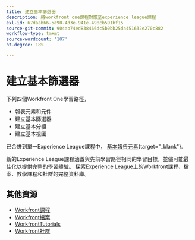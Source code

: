 ```yaml
---
title: 建立基本篩選器
description: 將workfront one課程對應至experience league課程
exl-id: 67daab66-5a90-4d3e-941e-498cb591bf15
source-git-commit: 904ab74ed838466dc5b0bb25da451632e270c882
workflow-type: tm+mt
source-wordcount: '107'
ht-degree: 18%

---
```


# 建立基本篩選器

下列四個Workfront One學習路徑，

* 報表元素和元件
* 建立基本篩選器
* 建立基本分組
* 建立基本視圖

已合併到單一Experience League課程中， [基本報告元素](https://experienceleague.adobe.com/?recommended=Workfront-U-1-2022.1.reporting){target="_blank"}.

新的Experience League課程涵蓋與先前學習路徑相同的學習目標，並儘可能最佳化以提供完整的學習體驗。  探索Experience League上的Workfront課程、檔案、教學課程和社群的完整資料庫。

## 其他資源

* [Workfront課程](https://experienceleague.adobe.com/?lang=en&amp;Solution=Workfront#courses)
* [Workfront檔案](https://experienceleague.adobe.com/docs/workfront.html)
* [WorkfrontTutorials](https://experienceleague.adobe.com/docs/workfront-learn/tutorials-workfront/home.html)
* [Workfront社群](https://experienceleaguecommunities.adobe.com/t5/workfront/ct-p/workfront)

